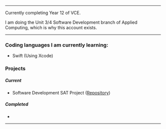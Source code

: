 - - -
Currently completing Year 12 of VCE.

I am doing the Unit 3/4 Software Development branch of Applied Computing, which is why this account exists.
- - -
### Coding languages I am currently learning:
- Swift (Using Xcode)

### Projects

##### Current
- Software Development SAT Project ([Repository](https://github.com/Thomas-Holloway/2025SWD-SAT))

##### Completed
- 

- - -
